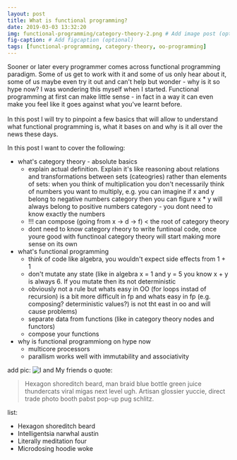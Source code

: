 ```yaml
---
layout: post
title: What is functional programming?
date: 2019-03-03 13:32:20
img: functional-programming/category-theory-2.png # Add image post (optional)
fig-caption: # Add figcaption (optional)
tags: [functional-programming, category-theory, oo-programming]
---
```


Sooner or later every programmer comes across functional programming paradigm. Some of us get to work with it and some of us only hear about it, some of us maybe even try it out and can't help but wonder - why is it so hype now? I was wondering this myself when I started. Functional programming at first can make little sense - in fact in a way it can even make you feel like it goes against what you've learnt before. <br><br>
In this post I will try to pinpoint a few basics that will allow to understand what functional programming is, what it bases on and why is it all over the news these days.

In this post I want to cover the following:
- what's category theory - absolute basics
    - explain actual definition. Explain it's like reasoning about relations and transformations between sets (cateogries) 
    rather than elements of sets: when you think of multiplication 
    you don't necessarily think of numbers you want to multiply, e.g. you can imagine if x and y belong to negative numbers category
    then you can figure x * y will always belong to positive numbers category - you dont need to know exactly the numbers 
    - !!! can compose (going from x -> d -> f) < the root of category theory
    - dont need to know category rheory to write funtinoal code, once youre good with functinoal category theory will start
    making more sense on its own
- what's functional programming
    - think of code like algebra, you wouldn't expect side effects from 1 + 1
    - don't mutate any state (like in algebra x = 1 and y = 5 you know x + y is always 6. If you mutate then its not
     deterministic
     - obviously not a rule but whats easy in OO (for loops instad of recursion) is a bit more difficult in fp and whats easy in fp (e.g. composing? deterministic values?) is not tht east in oo
    and will cause problems)
    - separate data from functions (like in category theory nodes and functors)
    - compose your functions
- why is functional programmiong on hype now
    - multicore processors
    - parallism works well with immutability and associativity

add pic:
![I and My friends]({{site.baseurl}}/assets/img/we-in-rest.jpg)
o
quote:
>Hexagon shoreditch beard, man braid blue bottle green juice thundercats viral migas next level ugh. Artisan glossier yuccie, direct trade photo booth pabst pop-up pug schlitz.

list:
* Hexagon shoreditch beard
* Intelligentsia narwhal austin
* Literally meditation four
* Microdosing hoodie woke
